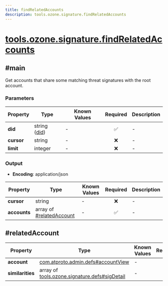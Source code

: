 ```yaml
---
title: findRelatedAccounts
description: tools.ozone.signature.findRelatedAccounts
---
```


# [tools.ozone.signature.findRelatedAccounts](https://github.com/myConsciousness/atproto.dart/blob/main/lexicons/tools/ozone/signature/findRelatedAccounts.json)

## #main

Get accounts that share some matching threat signatures with the root account.

### Parameters

| Property | Type | Known Values | Required | Description |
| --- | --- | --- | :---: | --- |
| **did** | string ([did](https://atproto.com/specs/did)) | - | ✅ | - |
| **cursor** | string | - | ❌ | - |
| **limit** | integer | - | ❌ | - |

### Output

- **Encoding**: application/json

| Property | Type | Known Values | Required | Description |
| --- | --- | --- | :---: | --- |
| **cursor** | string | - | ❌ | - |
| **accounts** | array of [#relatedAccount](#relatedaccount) | - | ✅ | - |

## #relatedAccount

| Property | Type | Known Values | Required | Description |
| --- | --- | --- | :---: | --- |
| **account** | [com.atproto.admin.defs#accountView](../../../../lexicons/com/atproto/admin/defs.md#accountview) | - | ✅ | - |
| **similarities** | array of [tools.ozone.signature.defs#sigDetail](../../../../lexicons/tools/ozone/signature/defs.md#sigdetail) | - | ❌ | - |
